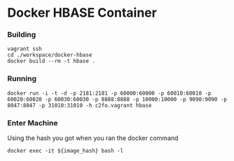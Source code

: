 # Docker HBASE Container

### Building

```
vagrant ssh
cd ./workspace/docker-hbase
docker build --rm -t hbase .
```

### Running

```
docker run -i -t -d -p 2181:2181 -p 60000:60000 -p 60010:60010 -p 60020:60020 -p 60030:60030 -p 8888:8888 -p 10000:10000 -p 9090:9090 -p 8047:8047 -p 31010:31010 -h c2fo.vagrant hbase
```

### Enter Machine

Using the hash you got when you ran the docker command

```
docker exec -it ${image_hash} bash -l
```